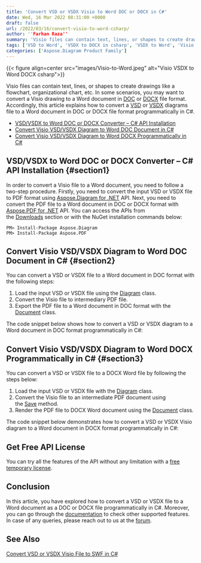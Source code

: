 ```yaml
---
title: 'Convert VSD or VSDX Visio to Word DOC or DOCX in C#'
date: Wed, 16 Mar 2022 08:31:00 +0000
draft: false
url: /2022/03/16/convert-visio-to-word-csharp/
author: ''Farhan Raza''
summary: 'Visio files can contain text, lines, or shapes to create drawings like a flowchart, organizational chart, etc. In some scenarios, you may want to convert a Visio drawing to a Word document in DOC or DOCX file format. Accordingly, this article explains how to **convert a VSD or VSDX diagrams file to a Word document in DOC or DOCX file format programmatically in C#.**'
tags: ['VSD to Word', 'VSDX to DOCX in csharp', 'VSDX to Word', 'Visio to Word', 'Visio to Word in csharp']
categories: ['Aspose.Diagram Product Family']
---
```




{{< figure align=center src="images/Visio-to-Word.jpeg" alt="Visio VSDX to Word DOCX csharp">}}


Visio files can contain text, lines, or shapes to create drawings like a flowchart, organizational chart, etc. In some scenarios, you may want to convert a Visio drawing to a Word document in [DOC][1] or [DOCX][2] file format. Accordingly, this article explains how to convert a [VSD][3] or [VSDX][4] diagrams file to a Word document in DOC or DOCX file format programmatically in C#.

*   [VSD/VSDX to Word DOC or DOCX Converter – C# API Installation][5]
*   [Convert Visio VSD/VSDX Diagram to Word DOC Document in C#][6]
*   [Convert Visio VSD/VSDX Diagram to Word DOCX Programmatically in C#][7]

## VSD/VSDX to Word DOC or DOCX Converter – C# API Installation {#section1}

In order to convert a Visio file to a Word document, you need to follow a two-step procedure. Firstly, you need to convert the input VSD or VSDX file to PDF format using [Aspose.Diagram for .NET][8] API. Next, you need to convert the PDF file to a Word document in DOC or DOCX format with [Aspose.PDF for .NET][9] API. You can access the APIs from the [Downloads][10] section or with the NuGet installation commands below:

```
PM> Install-Package Aspose.Diagram
PM> Install-Package Aspose.PDF
```

## Convert Visio VSD/VSDX Diagram to Word DOC Document in C# {#section2}

You can convert a VSD or VSDX file to a Word document in DOC format with the following steps:

1.  Load the input VSD or VSDX file using the [Diagram][11] class.
2.  Convert the Visio file to intermediary PDF file.
3.  Export the PDF file to a Word document in DOC format with the [Document][12] class.

The code snippet below shows how to convert a VSD or VSDX diagram to a Word document in DOC format programmatically in C#:



## Convert Visio VSD/VSDX Diagram to Word DOCX Programmatically in C# {#section3}

You can convert a VSD or VSDX file to a DOCX Word file by following the steps below:

1.  Load the input VSD or VSDX file with the [Diagram][13] class.
2.  Convert the Visio file to an intermediate PDF document using the [Save][14] method.
3.  Render the PDF file to DOCX Word document using the [Document][15] class.

The code snippet below demonstrates how to convert a VSD or VSDX Visio diagram to a Word document in DOCX format programmatically in C#:



## Get Free API License

You can try all the features of the API without any limitation with a [free temporary license][16].

## Conclusion

In this article, you have explored how to convert a VSD or VSDX file to a Word document as a DOC or DOCX file programmatically in C#. Moreover, you can go through the [documentation][17] to check other supported features. In case of any queries, please reach out to us at the [forum][18].

## See Also

[Convert VSD or VSDX Visio File to SWF in C#][19]




[1]: https://docs.fileformat.com/word-processing/doc/
[2]: https://docs.fileformat.com/word-processing/docx/
[3]: https://docs.fileformat.com/image/vsd/
[4]: https://docs.fileformat.com/image/vsdx/
[5]: #section1
[6]: #section2
[7]: #section3
[8]: https://products.aspose.com/diagram/net/
[9]: http://products.aspose.com/diagram/net/
[10]: https://downloads.aspose.com/
[11]: https://apireference.aspose.com/diagram/net/aspose.diagram/diagram
[12]: https://apireference.aspose.com/pdf/net/aspose.pdf/document
[13]: https://apireference.aspose.com/diagram/net/aspose.diagram/diagram
[14]: https://apireference.aspose.com/diagram/net/aspose.diagram/diagram/methods/save
[15]: https://apireference.aspose.com/pdf/net/aspose.pdf/document
[16]: https://purchase.aspose.com/temporary-license
[17]: https://docs.aspose.com/diagram/net/developer-guide/
[18]: https://forum.aspose.com/c/diagram
[19]: https://blog.aspose.com/2022/03/02/convert-vsd-vsdx-swf-csharp/




